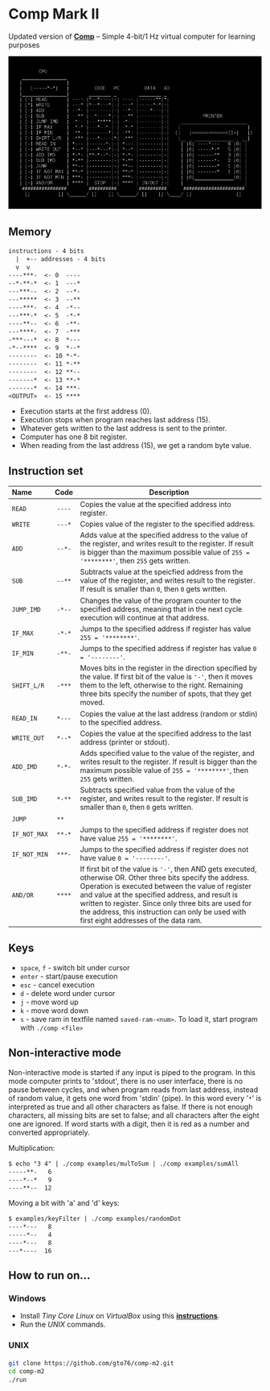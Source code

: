 Comp Mark II
============

Updated version of [**Comp**](https://github.com/gto76/comp-cpp) – Simple 4-bit/1 Hz virtual computer for learning purposes

![screenshot](doc/screenshot.png)

Memory
------
```
instructions - 4 bits
  |  +-- addresses - 4 bits
  v  v
----***-  <- 0  ----
--*-**-*  <- 1  ---*
---***--  <- 2  --*-
---*****  <- 3  --**
----***-  <- 4  -*--
---***-*  <- 5  -*-*
----**--  <- 6  -**-
---****-  <- 7  -***
-***---*  <- 8  *---
-*--****  <- 9  *--*
--------  <- 10 *-*-
--------  <- 11 *-**
--------  <- 12 **--
-------*  <- 13 **-*
-------*  <- 14 ***-
<OUTPUT>  <- 15 ****
```

* Execution starts at the first address (0). 
* Execution stops when program reaches last address (15).
* Whatever gets written to the last address is sent to the printer.
* Computer has one 8 bit register.
* When reading from the last address (15), we get a random byte value.

Instruction set
---------------

 Name                 | Code   | Description  
:----------- |:------:| -------------
`READ`       | `----` | Copies the value at the specified address into register.  
`WRITE`      | `---*` | Copies value of the register to the specified address.  
`ADD`        | `--*-` | Adds value at the specified address to the value of the register, and writes result to the register. If result is bigger than the maximum possible value of `255 = '********'`, then `255` gets written. 
`SUB`        | `--**` | Subtracts value at the speicfied address from the value of the register, and writes result to the register. If result is smaller than `0`, then `0` gets written.  
`JUMP_IMD`   | `-*--` | Changes the value of the program counter to the specified address, meaning that in the next cycle execution will continue at that address.  
`IF_MAX`     | `-*-*` | Jumps to the specified address if register has value `255 = '********'`. 
`IF_MIN`     | `-**-` | Jumps to the specified address if register has value `0 = '--------'`. 
`SHIFT_L/R`  | `-***` | Moves bits in the register in the direction specified by the value. If first bit of the value is `'-'`, then it moves them to the left, otherwise to the right. Remaining three bits specify the number of spots, that they get moved.
`READ_IN`    | `*---` | Copies the value at the last address (random or stdin) to the specified address.
`WRITE_OUT`  | `*--*` | Copies the value at the specified address to the last address (printer or stdout).
`ADD_IMD`    | `*-*-` | Adds specified value to the value of the register, and writes result to the register. If result is bigger than the maximum possible value of `255 = '********'`, then `255` gets written. 
`SUB_IMD`    | `*-**` | Subtracts specified value from the value of the register, and writes result to the register. If result is smaller than `0`, then `0` gets written.
`JUMP`       | `**  ` |
`IF_NOT_MAX` | `**-*` | Jumps to the specified address if register does not have value `255 = '********'`. 
`IF_NOT_MIN` | `***-` | Jumps to the specified address if register does not have value `0 = '--------'`. 
`AND/OR`     | `****` | If first bit of the value is `'-'`, then AND gets executed, otherwise OR. Other three bits specify the address. Operation is executed between the value of register and value at the specified address, and result is written to register. Since only three bits are used for the address, this instruction can only be used with first eight addresses of the data ram.

Keys
----
* `space`, `f` - switch bit under cursor
* `enter` - start/pause execution
* `esc` - cancel execution
* `d` - delete word under cursor
* `j` - move word up
* `k` - move word down
* `s` - save ram in textfile named `saved-ram-<num>`. To load it, start program with `./comp <file>`

Non-interactive mode
------------------
Non-interactive mode is started if any input is piped to the program. In this mode computer prints to 'stdout', there is no
user interface, there is no pause between cycles, and when program reads from last address, instead of random value, it
gets one word from 'stdin' (pipe). In this word every '`*`' is interpreted as true and all other characters as false. If there
is not enough characters, all missing bits are set to false; and all characters after the eight one are ignored. If word starts with a digit, then it is red as a number and converted appropriately.

Multiplication:
```
$ echo "3 4" | ./comp examples/mulToSum | ./comp examples/sumAll
-----**-   6
----*--*   9
----**--  12
```

Moving a bit with 'a' and 'd' keys:
```
$ examples/keyFilter | ./comp examples/randomDot
----*---   8
-----*--   4
----*---   8
---*----  16
```


How to run on…
--------------

### Windows

* Install *Tiny Core Linux* on *VirtualBox* using this [**instructions**](https://github.com/gto76/my-linux-setup/tree/gh-pages/conf-files/tiny-core-linux).
* Run the *UNIX* commands.

### UNIX
```bash
git clone https://github.com/gto76/comp-m2.git
cd comp-m2
./run
```






